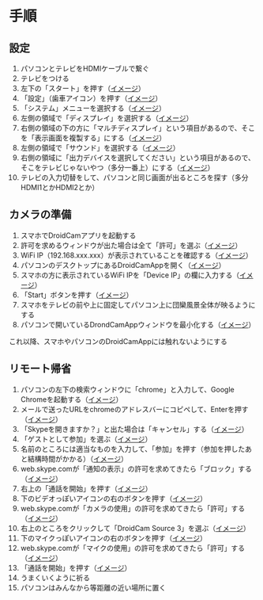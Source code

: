 # 手順
## 設定
1. パソコンとテレビをHDMIケーブルで繋ぐ
2. テレビをつける
2. 左下の「スタート」を押す（[イメージ](images/設定_3.png)）
3. 「設定」（歯車アイコン）を押す（[イメージ](images/設定_4.png)）
4. 「システム」メニューを選択する（[イメージ](images/設定_5.png)）
5. 左側の領域で「ディスプレイ」を選択する（[イメージ](images/設定_6.png)）
6. 右側の領域の下の方に「マルチディスプレイ」という項目があるので、そこを「表示画面を複製する」にする（[イメージ](images/設定_7.png)）
7. 左側の領域で「サウンド」を選択する（[イメージ](images/設定_8.png)）
8. 右側の領域に「出力デバイスを選択してください」という項目があるので、そこをテレビじゃないやつ（多分一番上）にする（[イメージ](images/設定_9.png)）
7. テレビの入力切替をして、パソコンと同じ画面が出るところを探す（多分HDMI1とかHDMI2とか）

## カメラの準備
1. スマホでDroidCamアプリを起動する  
1. 許可を求めるウィンドウが出た場合は全て「許可」を選ぶ（[イメージ](images/カメラ_2.png)）
2. WiFi IP（192.168.xxx.xxx）が表示されていることを確認する（[イメージ](images/カメラ_3.png)）
2. パソコンのデスクトップにあるDroidCamAppを開く（[イメージ](images/カメラ_4.png)）
3. スマホの方に表示されているWiFi IPを「Device IP」の欄に入力する（[イメージ](images/カメラ_5.png)）
4. 「Start」ボタンを押す（[イメージ](images/カメラ_6.png)）
5. スマホをテレビの前や上に固定してパソコン上に団欒風景全体が映るようにする
6. パソコンで開いているDrondCamAppウィンドウを最小化する（[イメージ](images/カメラ_8.png)）

これ以降、スマホやパソコンのDroidCamAppには触れないようにする

## リモート帰省
1. パソコンの左下の検索ウィンドウに「chrome」と入力して、Google Chromeを起動する（[イメージ](images/リモート_1.png)）
2. メールで送ったURLをchromeのアドレスバーにコピペして、Enterを押す（[イメージ](images/リモート_2.png)）
3. 「Skypeを開きますか？」と出た場合は「キャンセル」する（[イメージ](images/リモート_3.png)）
4. 「ゲストとして参加」を選ぶ（[イメージ](images/リモート_4.png)）
5. 名前のところには適当なものを入力して、「参加」を押す（参加を押したあと結構時間がかかる）（[イメージ](images/リモート_5.png)）
6. web.skype.comが「通知の表示」の許可を求めてきたら「ブロック」する（[イメージ](images/リモート_6.png)）
7. 右上の「通話を開始」を押す（[イメージ](images/リモート_7.png)）
8. 下のビデオっぽいアイコンの右のボタンを押す（[イメージ](images/リモート_8.png)）
9. web.skype.comが「カメラの使用」の許可を求めてきたら「許可」する（[イメージ](images/リモート_9.png)）
10. 右上のところをクリックして「DroidCam Source 3」を選ぶ（[イメージ](images/リモート_10.png)）
11. 下のマイクっぽいアイコンの右のボタンを押す（[イメージ](images/リモート_11.png)）
12. web.skype.comが「マイクの使用」の許可を求めてきたら「許可」する（[イメージ](images/リモート_12.png)）
13. 「通話を開始」を押す（[イメージ](images/リモート_13.png)）
14. うまくいくように祈る
14. パソコンはみんなから等距離の近い場所に置く
